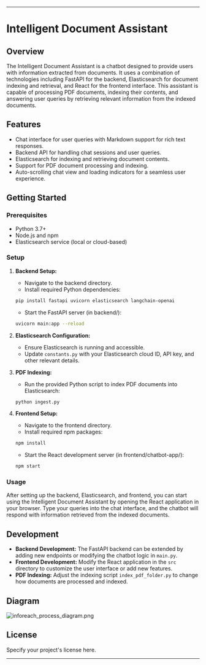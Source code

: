 
---

# Intelligent Document Assistant

## Overview

The Intelligent Document Assistant is a chatbot designed to provide users with information extracted from documents. It uses a combination of technologies including FastAPI for the backend, Elasticsearch for document indexing and retrieval, and React for the frontend interface. This assistant is capable of processing PDF documents, indexing their contents, and answering user queries by retrieving relevant information from the indexed documents.

## Features

- Chat interface for user queries with Markdown support for rich text responses.
- Backend API for handling chat sessions and user queries.
- Elasticsearch for indexing and retrieving document contents.
- Support for PDF document processing and indexing.
- Auto-scrolling chat view and loading indicators for a seamless user experience.

## Getting Started

### Prerequisites

- Python 3.7+
- Node.js and npm
- Elasticsearch service (local or cloud-based)

### Setup

1. **Backend Setup:**

    - Navigate to the backend directory.
    - Install required Python dependencies:

    ```bash
    pip install fastapi uvicorn elasticsearch langchain-openai
    ```

    - Start the FastAPI server (in backend/):

    ```bash
    uvicorn main:app --reload
    ```

2. **Elasticsearch Configuration:**

    - Ensure Elasticsearch is running and accessible.
    - Update `constants.py` with your Elasticsearch cloud ID, API key, and other relevant details.

3. **PDF Indexing:**

    - Run the provided Python script to index PDF documents into Elasticsearch:

    ```bash
    python ingest.py
    ```

4. **Frontend Setup:**

    - Navigate to the frontend directory.
    - Install required npm packages:

    ```bash
    npm install
    ```

    - Start the React development server (in frontend/chatbot-app/):

    ```bash
    npm start
    ```

### Usage

After setting up the backend, Elasticsearch, and frontend, you can start using the Intelligent Document Assistant by opening the React application in your browser. Type your queries into the chat interface, and the chatbot will respond with information retrieved from the indexed documents.

## Development

- **Backend Development:** The FastAPI backend can be extended by adding new endpoints or modifying the chatbot logic in `main.py`.
- **Frontend Development:** Modify the React application in the `src` directory to customize the user interface or add new features.
- **PDF Indexing:** Adjust the indexing script `index_pdf_folder.py` to change how documents are processed and indexed.

## Diagram

![inforeach_process_diagram.png](inforeach_process_diagram.png)

## License

Specify your project's license here.

---
